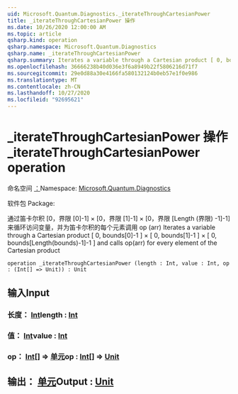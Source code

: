 ```yaml
---
uid: Microsoft.Quantum.Diagnostics._iterateThroughCartesianPower
title: _iterateThroughCartesianPower 操作
ms.date: 10/26/2020 12:00:00 AM
ms.topic: article
qsharp.kind: operation
qsharp.namespace: Microsoft.Quantum.Diagnostics
qsharp.name: _iterateThroughCartesianPower
qsharp.summary: Iterates a variable through a Cartesian product [ 0, bounds[0]-1 ] × [ 0, bounds[1]-1 ] × [ 0, bounds[Length(bounds)-1]-1 ] and calls op(arr) for every element of the Cartesian product
ms.openlocfilehash: 36666238b40d036e3f6a8949b22f5806216d71f7
ms.sourcegitcommit: 29e0d88a30e4166fa580132124b0eb57e1f0e986
ms.translationtype: MT
ms.contentlocale: zh-CN
ms.lasthandoff: 10/27/2020
ms.locfileid: "92695621"
---
```

# <a name="_iteratethroughcartesianpower-operation"></a><span data-ttu-id="648ac-102">_iterateThroughCartesianPower 操作</span><span class="sxs-lookup"><span data-stu-id="648ac-102">_iterateThroughCartesianPower operation</span></span>

<span data-ttu-id="648ac-103">命名空间 [：](xref:Microsoft.Quantum.Diagnostics)</span><span class="sxs-lookup"><span data-stu-id="648ac-103">Namespace: [Microsoft.Quantum.Diagnostics](xref:Microsoft.Quantum.Diagnostics)</span></span>

<span data-ttu-id="648ac-104">软件包 [](https://nuget.org/packages/)</span><span class="sxs-lookup"><span data-stu-id="648ac-104">Package: [](https://nuget.org/packages/)</span></span>


<span data-ttu-id="648ac-105">通过笛卡尔积 [0，界限 [0]-1] × [0，界限 [1]-1] × [0，界限 [Length (界限) -1]-1] 来循环访问变量，并为笛卡尔积的每个元素调用 op (arr) </span><span class="sxs-lookup"><span data-stu-id="648ac-105">Iterates a variable through a Cartesian product [ 0, bounds[0]-1 ] × [ 0, bounds[1]-1 ] × [ 0, bounds[Length(bounds)-1]-1 ] and calls op(arr) for every element of the Cartesian product</span></span>

```qsharp
operation _iterateThroughCartesianPower (length : Int, value : Int, op : (Int[] => Unit)) : Unit
```


## <a name="input"></a><span data-ttu-id="648ac-106">输入</span><span class="sxs-lookup"><span data-stu-id="648ac-106">Input</span></span>

### <a name="length--int"></a><span data-ttu-id="648ac-107">长度： [Int](xref:microsoft.quantum.lang-ref.int)</span><span class="sxs-lookup"><span data-stu-id="648ac-107">length : [Int](xref:microsoft.quantum.lang-ref.int)</span></span>




### <a name="value--int"></a><span data-ttu-id="648ac-108">值： [Int](xref:microsoft.quantum.lang-ref.int)</span><span class="sxs-lookup"><span data-stu-id="648ac-108">value : [Int](xref:microsoft.quantum.lang-ref.int)</span></span>




### <a name="op--int--unit"></a><span data-ttu-id="648ac-109">op： [Int](xref:microsoft.quantum.lang-ref.int)[] => [单元](xref:microsoft.quantum.lang-ref.unit)</span><span class="sxs-lookup"><span data-stu-id="648ac-109">op : [Int](xref:microsoft.quantum.lang-ref.int)[] => [Unit](xref:microsoft.quantum.lang-ref.unit)</span></span> 





## <a name="output--unit"></a><span data-ttu-id="648ac-110">输出： [单元](xref:microsoft.quantum.lang-ref.unit)</span><span class="sxs-lookup"><span data-stu-id="648ac-110">Output : [Unit](xref:microsoft.quantum.lang-ref.unit)</span></span>

